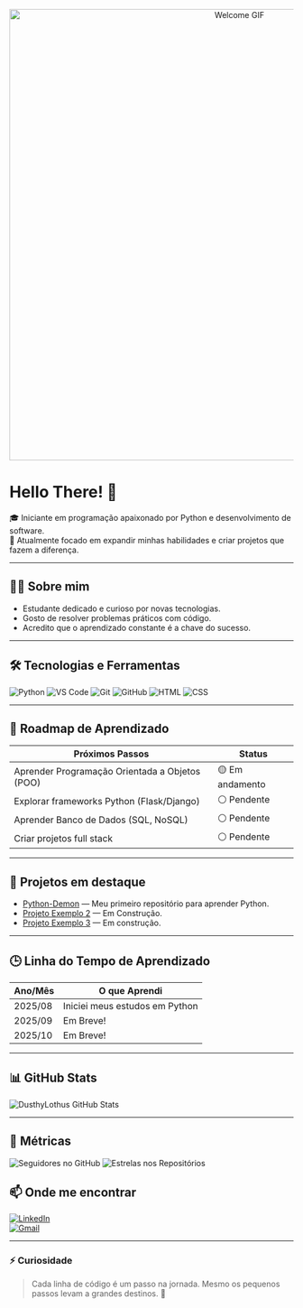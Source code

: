 <p align="center">
  <img src="https://i.pinimg.com/originals/45/fd/e8/45fde8fbe7299d1bffcf34e0e4a61462.gif" alt="Welcome GIF" width="800"/>
</p>

# Hello There! 🍷

🎓 Iniciante em programação apaixonado por Python e desenvolvimento de software.  
🚀 Atualmente focado em expandir minhas habilidades e criar projetos que fazem a diferença.

---

## 🧑‍💻 Sobre mim

- Estudante dedicado e curioso por novas tecnologias.  
- Gosto de resolver problemas práticos com código.  
- Acredito que o aprendizado constante é a chave do sucesso.

---

## 🛠 Tecnologias e Ferramentas

<p>
  <img src="https://img.shields.io/badge/Python-3670A0?style=for-the-badge&logo=python&logoColor=white" alt="Python"/>
  <img src="https://img.shields.io/badge/Visual_Studio_Code-007ACC?style=for-the-badge&logo=visual-studio-code&logoColor=white" alt="VS Code"/>
  <img src="https://img.shields.io/badge/Git-F05032?style=for-the-badge&logo=git&logoColor=white" alt="Git"/>
  <img src="https://img.shields.io/badge/GitHub-181717?style=for-the-badge&logo=github&logoColor=white" alt="GitHub"/>
  <img src="https://img.shields.io/badge/HTML-E34F26?style=for-the-badge&logo=html5&logoColor=white" alt="HTML"/>
  <img src="https://img.shields.io/badge/CSS-1572B6?style=for-the-badge&logo=css3&logoColor=white" alt="CSS"/>
</p>

---

## 🚀 Roadmap de Aprendizado

| Próximos Passos                | Status       |
|-------------------------------|--------------|
| Aprender Programação Orientada a Objetos (POO) | 🟡 Em andamento |
| Explorar frameworks Python (Flask/Django)      | ⚪ Pendente    |
| Aprender Banco de Dados (SQL, NoSQL)            | ⚪ Pendente    |
| Criar projetos full stack                       | ⚪ Pendente    |

---

## 📌 Projetos em destaque

- [Python-Demon](https://github.com/DusthyLothus/Python-Demon) — Meu primeiro repositório para aprender Python.  
- [Projeto Exemplo 2](https://github.com/DusthyLothus/ProjetoExemplo2) — Em Construção.  
- [Projeto Exemplo 3](https://github.com/DusthyLothus/ProjetoExemplo3) — Em construção.

---

## 🕒 Linha do Tempo de Aprendizado

| Ano/Mês | O que Aprendi                     |
|---------|----------------------------------|
| 2025/08 | Iniciei meus estudos em Python   |
| 2025/09 | Em Breve!            |
| 2025/10 | Em Breve! |

---

## 📊 GitHub Stats

![DusthyLothus GitHub Stats](https://github-readme-stats.vercel.app/api?username=DusthyLothus&show_icons=true&theme=tokyonight&count_private=true)

---

## 🚀 Métricas

<p>
  <img src="https://img.shields.io/badge/Seguidores-🔥%20DusthyLothus-black?style=for-the-badge&logo=github&logoColor=white&labelColor=red" alt="Seguidores no GitHub" />
  <img src="https://img.shields.io/badge/Estrelas-⭐%20Repositórios-black?style=for-the-badge&logo=github&logoColor=white&labelColor=red" alt="Estrelas nos Repositórios" />
</p>

## 📫 Onde me encontrar

[![LinkedIn](https://img.shields.io/badge/LinkedIn-0077B5?style=flat-square&logo=linkedin&logoColor=white)](https://linkedin.com/in/eduardo-silva-32369b1a9)  
[![Gmail](https://img.shields.io/badge/Email-D14836?style=flat-square&logo=gmail&logoColor=white)](mailto:dusthylothus@gmail.com)

---

### ⚡ Curiosidade

> Cada linha de código é um passo na jornada. Mesmo os pequenos passos levam a grandes destinos. 🚀

